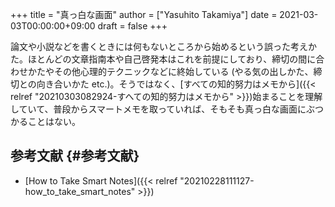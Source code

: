 +++
title = "真っ白な画面"
author = ["Yasuhito Takamiya"]
date = 2021-03-03T00:00:00+09:00
draft = false
+++

論文や小説などを書くときには何もないところから始めるという誤った考えかた。ほとんどの文章指南本や自己啓発本はこれを前提にしており、締切の間に合わせかたやその他心理的テクニックなどに終始している (やる気の出しかた、締切との向き合いかた etc.)。そうではなく、[すべての知的努力はメモから]({{< relref "20210303082924-すへての知的努力はメモから" >}})始まることを理解していて、普段からスマートメモを取っていれば、そもそも真っ白な画面にぶつかることはない。


## 参考文献 {#参考文献}

-   [How to Take Smart Notes]({{< relref "20210228111127-how_to_take_smart_notes" >}})
